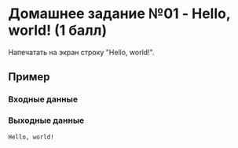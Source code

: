 # Домашнее задание №01 - Hello, world! (1 балл)

Напечатать на экран строку "Hello, world!".

## Пример

### Входные данные

### Выходные данные

```
Hello, world!

```

